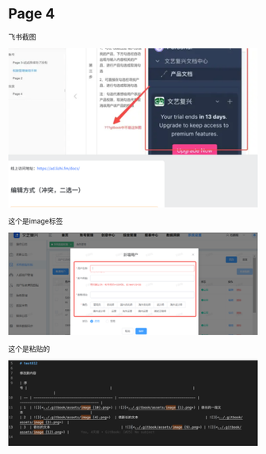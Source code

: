 # Page 4

飞书截图

![](../.gitbook/assets/image.png)

这个是image标签

![](<../.gitbook/assets/image (5).png>)

这个是粘贴的

![](<../.gitbook/assets/image (13).png>)
